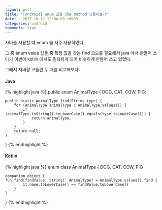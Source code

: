 ```yaml
---
layout: post
title: "[Android] enum 값을 찾는 method 만들어보기" 
date:   2017-10-12 12:00:00 +0900
categories: android
comments: true
---
```


자바를 사용할 때 enum 을 자주 사용하였다.

그 중 enum value 값들 중 특정 값을 찾는 find 코드를 필요해서 java 에서 만들어 쓰다가 이번에 kotlin 에서도 필요하게 되어 비슷하게 만들어 쓰고 있었다.

그래서 자바랑 코틀린 두 개를 비교해보자.

#### Java
{% highlight java %}
public enum AnimalType {
    DOG, CAT, COW, PIG;

    public static AnimalType find(String type) {
        for (AnimalType animalType : AnimalType.values()) {
            if (animalType.toString().toLowerCase().equals(type.toLowerCase())) {
                return animalType;
            }
        }
        return null;
    }
}
{% endhighlight %}  

#### Kotlin
{% highlight java %}
enum class AnimalType {
    DOG, CAT, COW, PIG

    companion object {
    fun find(findValue: String): AnimalType? = AnimalType.values().find { 
            it.name.toLowerCase() == findValue.toLowerCase()
        }
    }
}
{% endhighlight %}

